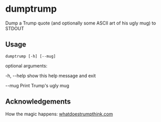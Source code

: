 # dumptrump

Dump a Trump quote (and optionally some ASCII art of his ugly mug) to STDOUT

## Usage
`dumptrump [-h] [--mug]`

optional arguments:

  -h, --help  show this help message and exit

  --mug       Print Trump's ugly mug

## Acknowledgements
How the magic happens: [whatdoestrumpthink.com](whatdoestrumpthink.com)

